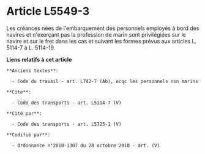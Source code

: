 # Article L5549-3

Les créances nées de l'embarquement des personnels employés à bord des navires et n'exerçant pas la profession de marin sont
privilégiées sur le navire et sur le fret dans les cas et suivant les formes prévus aux articles L. 5114-7 à L. 5114-19.

**Liens relatifs à cet article**

	**Anciens textes**:

	  - Code du travail - art. L742-7 (Ab), ecqc les personnels non marins

	**Cite**:

	  - Code des transports - art. L5114-7 (V)

	**Cité par**:

	  - Code des transports - art. L5725-1 (V)

	**Codifié par**:

	  - Ordonnance n°2010-1307 du 28 octobre 2010 - art. (V)
